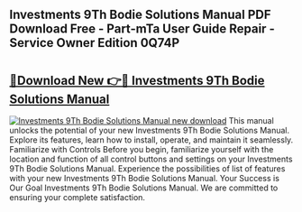 ## Investments 9Th Bodie Solutions Manual PDF Download Free - Part-mTa User Guide Repair - Service Owner Edition 0Q74P

# <h2><a href="http://bc90051.oget.top/?id=Investments+9Th+Bodie+Solutions+Manual">🔗Download New 👉🔴 Investments 9Th Bodie Solutions Manual</a></h2>

[![Investments 9Th Bodie Solutions Manual new download](https://i.imgur.com/5g1atiW.png)](http://bc90051.oget.top/?id=Investments+9Th+Bodie+Solutions+Manual)
This manual unlocks the potential of your new Investments 9Th Bodie Solutions Manual. Explore its features, learn how to install, operate, and maintain it seamlessly. Familiarize with Controls Before you begin, familiarize yourself with the location and function of all control buttons and settings on your Investments 9Th Bodie Solutions Manual. Experience the possibilities of list of features with your new Investments 9Th Bodie Solutions Manual. Your Success is Our Goal Investments 9Th Bodie Solutions Manual. We are committed to ensuring your complete satisfaction.
